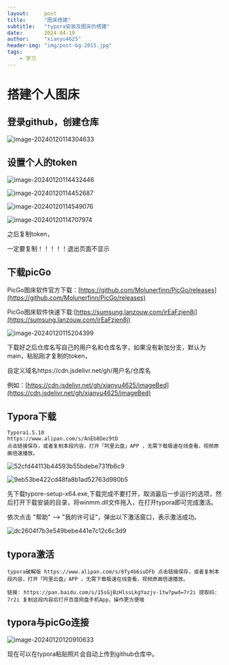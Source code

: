 ```yaml
---
layout:     post
title:      "图床搭建"
subtitle:   "typora安装及图床的搭建"
date:       2024-04-19
author:     "xianyu4625"
header-img: "img/post-bg-2015.jpg"
tags:
    - 学习
---
```


# 搭建个人图床

## 登录github，创建仓库

![image-20240120114304633](https://cdn.jsdelivr.net/gh/xianyu4625/imageBed/202401201143779.png)

## 设置个人的token

![image-20240120114432446](https://cdn.jsdelivr.net/gh/xianyu4625/imageBed/202401201144500.png)

![image-20240120114452687](https://cdn.jsdelivr.net/gh/xianyu4625/imageBed/202401201144709.png)

![image-20240120114549076](https://cdn.jsdelivr.net/gh/xianyu4625/imageBed/202401201145122.png)

![image-20240120114707974](https://cdn.jsdelivr.net/gh/xianyu4625/imageBed/202401201147017.png)

之后复制token，

一定要复制！！！！！退出页面不显示

## 下载picGo

PicGo图床软件官方下载：[https://github.com/Molunerfinn/PicGo/releases](https://github.com/Molunerfinn/PicGo/releases)

 PicGo图床软件快速下载:[https://sumsung.lanzouw.com/irEaFzjen8j](https://sumsung.lanzouw.com/irEaFzjen8j)

![image-20240120115204399](https://cdn.jsdelivr.net/gh/xianyu4625/imageBed/202401201152433.png)

下载好之后仓库名写自己的用户名和仓库名字，如果没有新加分支，默认为main，粘贴刚才复制的token，

自定义域名https://cdn.jsdelivr.net/gh/用户名/仓库名

例如：[https://cdn.jsdelivr.net/gh/xianyu4625/imageBed](https://cdn.jsdelivr.net/gh/xianyu4625/imageBed)

## Typora下载

```
Typora1.5.10
https://www.alipan.com/s/AnEb8Dez9tD
点击链接保存，或者复制本段内容，打开「阿里云盘」APP ，无需下载极速在线查看，视频原画倍速播放。
```

![52cfd44113b44593b55bdebe731fb6c9](https://cdn.jsdelivr.net/gh/xianyu4625/imageBed/202401201206398.png)

![9eb53be422cd48fa8b1ad52763d980b5](https://cdn.jsdelivr.net/gh/xianyu4625/imageBed/202401201207408.png)

先下载typore-setup-x64.exe,下载完成不要打开，取消最后一步运行的选项，然后打开下载安装的目录，将winmm.dll文件拖入，在打开typora即可完成激活。

依次点击 "帮助" ——> "我的许可证"，弹出以下激活窗口，表示激活成功。

![dc2604f7b3e549bebe441e7c12c6c3d9](https://cdn.jsdelivr.net/gh/xianyu4625/imageBed/202401201207940.png)

## typora激活

`typora破解版 https://www.alipan.com/s/8fy4b6iuDFb 点击链接保存，或者复制本段内容，打开「阿里云盘」APP ，无需下载极速在线查看，视频原画倍速播放。`

`链接: https://pan.baidu.com/s/15sGjBzHlssLkgYazjv-1tw?pwd=7r2i 提取码: 7r2i 复制这段内容后打开百度网盘手机App，操作更方便哦`

## typora与picGo连接

![image-20240120120910633](https://cdn.jsdelivr.net/gh/xianyu4625/imageBed/202401201209676.png)

现在可以在typora粘贴照片会自动上传到github仓库中。



